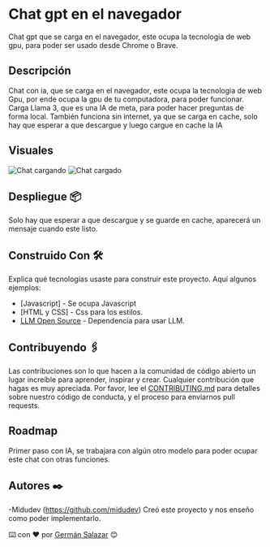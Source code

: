 # Chat gpt en el navegador

Chat gpt que se carga en el navegador, este ocupa la tecnología de web gpu, para poder ser usado desde Chrome o Brave.

## Descripción

Chat con ia, que se carga en el navegador, este ocupa la tecnologia de web Gpu, por ende ocupa la gpu de tu computadora, para poder funcionar. Carga Llama 3, que es una IA de meta, para poder hacer preguntas de forma local. También funciona sin internet, ya que se carga en cache, solo hay que esperar  a que descargue y luego cargue en cache la IA

## Visuales

![Chat cargando](https://ibb.co/Xk8Qd1J)
![Chat cargado](https://ibb.co/8PKYP6H)

## Despliegue 📦

Solo hay que esperar a que descargue y se guarde en cache, aparecerá un mensaje cuando este listo.

## Construido Con 🛠️

Explica qué tecnologías usaste para construir este proyecto. Aquí algunos ejemplos:

- [Javascript] - Se ocupa Javascript
- [HTML y CSS] - Css para los estilos.
- [LLM Open Source](https://github.com/mlc-ai/web-llm) - Dependencia para usar LLM.

## Contribuyendo 🖇️

Las contribuciones son lo que hacen a la comunidad de código abierto un lugar increíble para aprender, inspirar y crear. Cualquier contribución que hagas es muy apreciada. Por favor, lee el [CONTRIBUTING.md](https://gist.github.com/brayandiazc/xxxxxx) para detalles sobre nuestro código de conducta, y el proceso para enviarnos pull requests.

## Roadmap

Primer paso con IA, se trabajara con algún otro modelo para poder ocupar este chat con otras funciones.

## Autores ✒️

-Midudev (https://github.com/midudev) Creó este proyecto y nos enseño como poder implementarlo.


⌨️ con ❤️ por [Germán Salazar](https://github.com/yermans01) 😊

